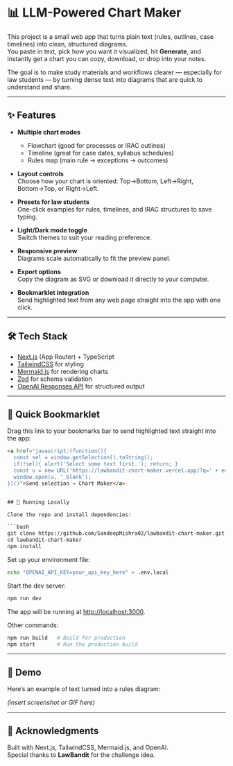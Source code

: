 # 📊 LLM-Powered Chart Maker

This project is a small web app that turns plain text (rules, outlines, case timelines) into clean, structured diagrams.  
You paste in text, pick how you want it visualized, hit **Generate**, and instantly get a chart you can copy, download, or drop into your notes.

The goal is to make study materials and workflows clearer — especially for law students — by turning dense text into diagrams that are quick to understand and share.

---

## ✨ Features

- **Multiple chart modes**  
  - Flowchart (good for processes or IRAC outlines)  
  - Timeline (great for case dates, syllabus schedules)  
  - Rules map (main rule → exceptions → outcomes)

- **Layout controls**  
  Choose how your chart is oriented: Top→Bottom, Left→Right, Bottom→Top, or Right→Left.

- **Presets for law students**  
  One-click examples for rules, timelines, and IRAC structures to save typing.

- **Light/Dark mode toggle**  
  Switch themes to suit your reading preference.

- **Responsive preview**  
  Diagrams scale automatically to fit the preview panel.

- **Export options**  
  Copy the diagram as SVG or download it directly to your computer.

- **Bookmarklet integration**  
  Send highlighted text from any web page straight into the app with one click.

---

## 🛠 Tech Stack

- [Next.js](https://nextjs.org/) (App Router) + TypeScript  
- [TailwindCSS](https://tailwindcss.com/) for styling  
- [Mermaid.js](https://mermaid-js.github.io/) for rendering charts  
- [Zod](https://zod.dev/) for schema validation  
- [OpenAI Responses API](https://platform.openai.com/) for structured output

---

## 🔖 Quick Bookmarklet

Drag this link to your bookmarks bar to send highlighted text straight into the app:

```html
<a href="javascript:(function(){
  const sel = window.getSelection().toString();
  if(!sel){ alert('Select some text first.'); return; }
  const u = new URL('https://lawbandit-chart-maker.vercel.app/?q=' + encodeURIComponent(sel));
  window.open(u, '_blank');
})()">Send selection → Chart Maker</a>


## 🚀 Running Locally

Clone the repo and install dependencies:

```bash
git clone https://github.com/SandeepMishra02/lawbandit-chart-maker.git
cd lawbandit-chart-maker
npm install
```

Set up your environment file:

```bash
echo "OPENAI_API_KEY=your_api_key_here" > .env.local
```

Start the dev server:

```bash
npm run dev
```

The app will be running at [http://localhost:3000](http://localhost:3000).

Other commands:

```bash
npm run build   # Build for production
npm start       # Run the production build
```

---

## 📸 Demo

Here’s an example of text turned into a rules diagram:

_(insert screenshot or GIF here)_

---

## 🙏 Acknowledgments

Built with Next.js, TailwindCSS, Mermaid.js, and OpenAI.  
Special thanks to **LawBandit** for the challenge idea.


